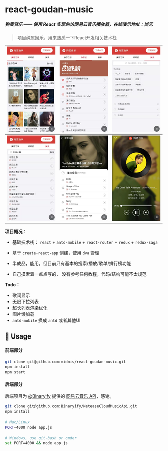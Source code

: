 # react-goudan-music

##### 狗蛋音乐 —— 使用 React 实现的仿网易云音乐播放器，在线演示地址：尚无

> 项目纯属娱乐，用来熟悉一下React开发相关技术栈
>

| ![recommend](img/recommend.jpg) |  ![popular](img/popular.jpg)  |  ![search](img/search.jpg)   |
| ------------------------------- | ---- | ---- |
| ![result](img/result.jpg)  |  ![listpane](img/listpane.jpg)  |  ![playpane](img/playpane.jpg)  |



**项目概况**：

- 基础技术栈： `react` + `antd-mobile` + `react-router` + `redux` + `redux-saga`

- 基于 `create-react-app` 创建，使用 `dva` 管理
- 半成品，能用，但目前只有基本的搜索/播放/歌单/排行榜功能
- 自己摸索着一点点写的， 没有参考任何教程，代码/结构可能不太规范

**Todo：**

- 歌词显示
- 无限下拉列表
- 超长列表渲染优化
- 图片懒加载
- `antd-mobile` 换成 `antd` 或者其他UI



## 🔨 Usage

#### 前端部分

```bash
git clone git@github.com:midmis/react-goudan-music.git
npm install
npm start
```



#### 后端部分

后端项目为 [@Binaryify](https://github.com/Binaryify/NeteaseCloudMusicApi) 提供的 [网易云音乐 API](https://github.com/Binaryify/NeteaseCloudMusicApi)，感谢。

```bash
git clone git@github.com:Binaryify/NeteaseCloudMusicApi.git
npm install

# Mac/Linux
PORT=4000 node app.js

# Windows, use git-bash or cmder
set PORT=4000 && node app.js

```



